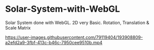 # Solar-System-with-WebGL
Solar System done with WebGL. 2D very Basic. Rotation, Translation &amp; Scale Matrix

https://user-images.githubusercontent.com/79119404/193908809-a2efd2a9-3fbf-413c-b46c-7950cee9510b.mp4

